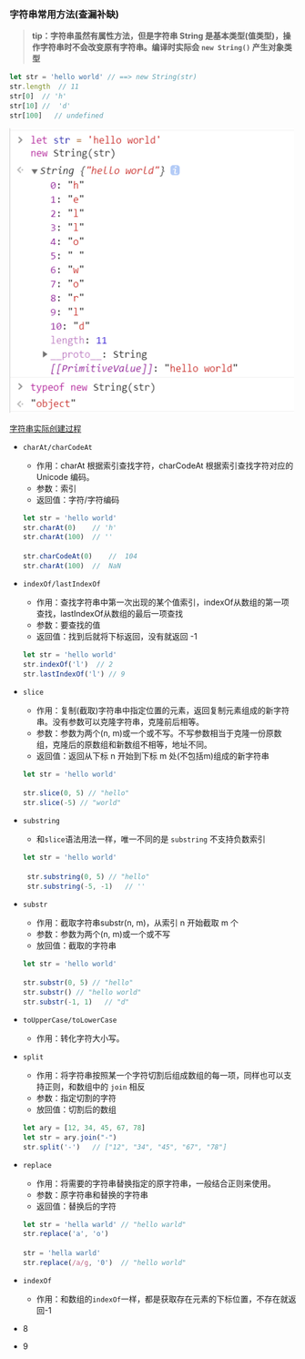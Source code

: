 ### 字符串常用方法(查漏补缺)
> __tip：字符串虽然有属性方法，但是字符串 String 是基本类型(值类型)，操作字符串时不会改变原有字符串。编译时实际会 `new String()` 产生对象类型__

``` js
let str = 'hello world' // ==> new String(str)
str.length  // 11
str[0]  // 'h'
str[10] //  'd'
str[100]   // undefined
```
<img src="https://github.com/lurenacm/againJS/blob/main/js/%E5%AD%97%E7%AC%A6%E4%B8%B2/img/%E5%AD%97%E7%AC%A6%E4%B8%B2%E5%AE%9E%E9%99%85%E5%88%9B%E5%BB%BA%E8%BF%87%E7%A8%8B.jpg" width="500px" height="500px" />

[字符串实际创建过程](./img/字符串实际创建过程.jpg)

* `charAt/charCodeAt`
   - 作用：charAt 根据索引查找字符，charCodeAt 根据索引查找字符对应的 Unicode 编码。
   - 参数：索引
   - 返回值：字符/字符编码
   ``` js
   let str = 'hello world'
   str.charAt(0)    // 'h'
   str.charAt(100)  // ''

   str.charCodeAt(0)    //  104
   str.charAt(100)  //  NaN
   ``` 
* `indexOf/lastIndexOf`
    - 作用：查找字符串中第一次出现的某个值索引，indexOf从数组的第一项查找，lastIndexOf从数组的最后一项查找
    - 参数：要查找的值
    - 返回值：找到后就将下标返回，没有就返回 -1
    ``` js
   let str = 'hello world'
   str.indexOf('l')  // 2
   str.lastIndexOf('l') // 9
   ``` 
* `slice`
    - 作用：复制(截取)字符串中指定位置的元素，返回复制元素组成的新字符串。没有参数可以克隆字符串，克隆前后相等。
    - 参数：参数为两个(n, m)或一个或不写。不写参数相当于克隆一份原数组，克隆后的原数组和新数组不相等，地址不同。
    - 返回值：返回从下标 n 开始到下标 m 处(不包括m)组成的新字符串
    ``` js
    let str = 'hello world'

    str.slice(0, 5) // "hello"
    str.slice(-5) // "world"
    ```
* `substring`
   - 和`slice`语法用法一样，唯一不同的是 `substring` 不支持负数索引
   ``` js
   let str = 'hello world'

    str.substring(0, 5) // "hello"
    str.substring(-5, -1)   // '' 
   ```
* `substr`
   - 作用：截取字符串substr(n, m)，从索引 n 开始截取 m 个
   - 参数：参数为两个(n, m)或一个或不写
   - 放回值：截取的字符串
   ``` js
   let str = 'hello world'

   str.substr(0, 5) // "hello"
   str.substr() // "hello world"
   str.substr(-1, 1)   // "d"
   ```
* `toUpperCase/toLowerCase`
   - 作用：转化字符大小写。

* `split`
   - 作用：将字符串按照某一个字符切割后组成数组的每一项，同样也可以支持正则，和数组中的 `join` 相反
   - 参数：指定切割的字符
   - 放回值：切割后的数组
   ``` js
   let ary = [12, 34, 45, 67, 78]
   let str = ary.join("-")
   str.split('-')   // ["12", "34", "45", "67", "78"]
   ```

* `replace`
   - 作用：将需要的字符串替换指定的原字符串，一般结合正则来使用。
   - 参数：原字符串和替换的字符串
   - 返回值：替换后的字符
   ``` js
   let str = 'hella warld' // "hello warld"
   str.replace('a', 'o')

   str = 'hella warld'
   str.replace(/a/g, '0')  // "hello world"
   ``` 
* `indexOf`
   - 作用：和数组的`indexOf`一样，都是获取存在元素的下标位置，不存在就返回-1
* 8
* 9
